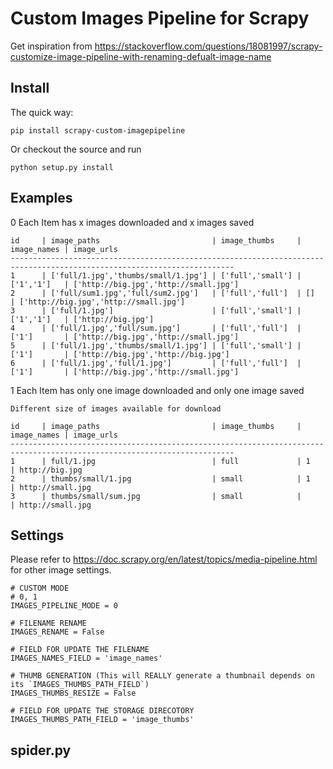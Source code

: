 Custom Images Pipeline for Scrapy
==================================================

Get inspiration from https://stackoverflow.com/questions/18081997/scrapy-customize-image-pipeline-with-renaming-defualt-image-name

Install
----------

The quick way:

    pip install scrapy-custom-imagepipeline

Or checkout the source and run

    python setup.py install


Examples
----------

0 Each Item has x images downloaded and x images saved

    id     | image_paths                         | image_thumbs     | image_names | image_urls        
    ------------------------------------------------------------------------------------------------------------------------
    1      | ['full/1.jpg','thumbs/small/1.jpg'] | ['full','small'] | ['1','1']   | ['http://big.jpg','http://small.jpg']   
    2      | ['full/sum1.jpg','full/sum2.jpg']   | ['full','full']  | []          | ['http://big.jpg','http://small.jpg']
    3      | ['full/1.jpg']                      | ['full','small'] | ['1','1']   | ['http://big.jpg'] 
    4      | ['full/1.jpg','full/sum.jpg']       | ['full','full']  | ['1']       | ['http://big.jpg','http://small.jpg']  
    5      | ['full/1.jpg','thumbs/small/1.jpg'] | ['full','small'] | ['1']       | ['http://big.jpg','http://big.jpg']   
    6      | ['full/1.jpg','full/1.jpg']         | ['full','full']  | ['1']       | ['http://big.jpg','http://small.jpg']   

1 Each Item has only one image downloaded and only one image saved

    Different size of images available for download

    id     | image_paths                         | image_thumbs     | image_names | image_urls        
    ------------------------------------------------------------------------------------------------------------------------
    1      | full/1.jpg                          | full             | 1           | http://big.jpg   
    2      | thumbs/small/1.jpg                  | small            | 1           | http://small.jpg 
    3      | thumbs/small/sum.jpg                | small            |             | http://small.jpg 

Settings
----------

Please refer to https://doc.scrapy.org/en/latest/topics/media-pipeline.html for other image settings.

    # CUSTOM MODE
    # 0, 1
    IMAGES_PIPELINE_MODE = 0

    # FILENAME RENAME
    IMAGES_RENAME = False

    # FIELD FOR UPDATE THE FILENAME
    IMAGES_NAMES_FIELD = 'image_names'
    
    # THUMB GENERATION (This will REALLY generate a thumbnail depends on its `IMAGES_THUMBS_PATH_FIELD`)
    IMAGES_THUMBS_RESIZE = False

    # FIELD FOR UPDATE THE STORAGE DIRECOTORY
    IMAGES_THUMBS_PATH_FIELD = 'image_thumbs'


spider.py
----------

